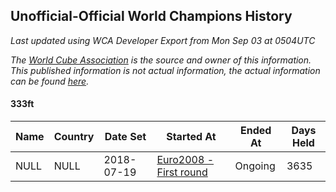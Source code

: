 ## Unofficial-Official World Champions History

*Last updated using WCA Developer Export from Mon Sep 03 at 0504UTC*

*The [World Cube Association](https://www.worldcubeassociation.org) is the source and owner of this information. This published information is not actual information, the actual information can be found [here](https://www.worldcubeassociation.org/results).*

#### 333ft

|Name|Country|Date Set|Started At|Ended At|Days Held|  
|--|--|--|--|--|--|  
|NULL|NULL|2018-07-19|[Euro2008 - First round](https://www.worldcubeassociation.org/competitions/Euro2008/results/all#e333ft_1)|Ongoing|3635|  

